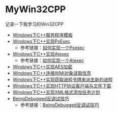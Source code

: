 # MyWin32CPP
记录一下我学习的Win32CPP

- [Windows下C++服务程序模板](https://github.com/Rvn0xsy/MyWin32CPP/blob/master/WindowsService.cpp)
- [Windows下C++实现PsExec](https://github.com/Rvn0xsy/MyWin32CPP/blob/master/Psexec.cpp)
  - 参考链接：[如何实现一个Psexec](https://payloads.online/archivers/2020-04-02/1)
- [Windows下C++实现Atexec](https://github.com/Rvn0xsy/MyWin32CPP/blob/master/Atexec.cpp)
  - 参考链接：[如何实现一个Atexec](https://payloads.online/archivers/2020-06-28/1)
- [Windows下C++实现AES加密](https://github.com/Rvn0xsy/MyWin32CPP/blob/master/CryptoTest.cpp)
- [Windows下C++连接WMI对象读取信息](https://github.com/Rvn0xsy/MyWin32CPP/blob/master/WMIClass.cpp)
- [Windows下C++实现窃取进程令牌来派生新的进程](https://github.com/Rvn0xsy/MyWin32CPP/blob/master/JustAdminToken.cpp)
- [Windows下C++实现HTTP协议客户端与文件下载](https://github.com/Rvn0xsy/MyWin32CPP/blob/master/libWinHttpClient.cpp)
- [Windows下C++实现XML格式添加任务计划](https://github.com/Rvn0xsy/MyWin32CPP/blob/master/RegisterTaskScheduler.cpp)
- [BeingDebugged反调试技巧](https://github.com/Rvn0xsy/MyWin32CPP/blob/master/BeingDebugged.cpp)
  - 参考链接：[BeingDebugged反调试技巧](https://payloads.online/archivers/2021-09-13/1/)
